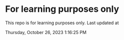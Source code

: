 # For learning purposes only
This repo is for learning purposes only.
Last updated at

Thursday, October 26, 2023 1:16:25 PM

